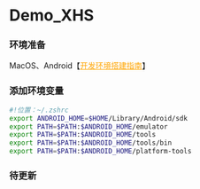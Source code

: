# Demo_XHS

### 环境准备
MacOS、Android【<a href="https://reactnative.cn/docs/environment-setup" style="color: orange;">开发环境搭建指南</a>】
### 添加环境变量
```bash
#!位置：~/.zshrc
export ANDROID_HOME=$HOME/Library/Android/sdk
export PATH=$PATH:$ANDROID_HOME/emulator
export PATH=$PATH:$ANDROID_HOME/tools
export PATH=$PATH:$ANDROID_HOME/tools/bin
export PATH=$PATH:$ANDROID_HOME/platform-tools
```
### 待更新

